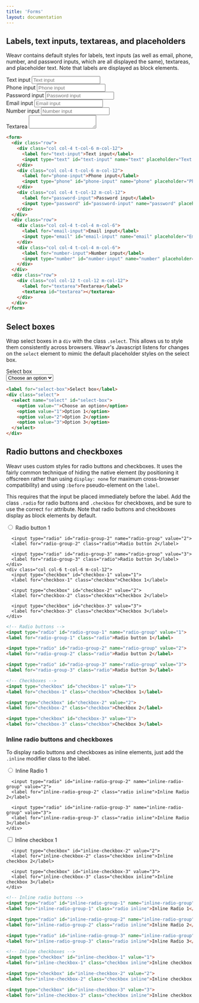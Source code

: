 ```yaml
---
title: 'Forms'
layout: documentation
---
```


## Labels, text inputs, textareas, and placeholders

Weavr contains default styles for labels, text inputs (as well as email, phone, number, and password inputs, which are all displayed the same), textareas, and placeholder text. Note that labels are displayed as block elements.

<div class="demo">
  <form>
    <div class="row">
      <div class="col col-4 t-col-6 m-col-12">
        <label for="text-input">Text input</label>
        <input type="text" id="text-input" name="text" placeholder="Text input">
      </div>
      <div class="col col-4 t-col-6 m-col-12">
        <label for="phone-input">Phone input</label>
        <input type="phone" id="phone-input" name="phone" placeholder="Phone input">
      </div>
      <div class="col col-4 t-col-12 m-col-12">
        <label for="password-input">Password input</label>
        <input type="password" id="password-input" name="password" placeholder="Password input">
      </div>
    </div>
    <div class="row">
      <div class="col col-4 t-col-4 m-col-6">
        <label for="email-input">Email input</label>
        <input type="email" id="email-input" name="email" placeholder="Email input">
      </div>
      <div class="col col-4 t-col-4 m-col-6">
        <label for="number-input">Number input</label>
        <input type="number" id="number-input" name="number" placeholder="Number input">
      </div>
    </div>
    <div class="row">
      <div class="col col-12 t-col-12 m-col-12">
        <label for="textarea">Textarea</label>
        <textarea id="textarea"></textarea>
      </div>
    </div>
  </form>
</div>

```html
<form>
  <div class="row">
    <div class="col col-4 t-col-6 m-col-12">
      <label for="text-input">Text input</label>
      <input type="text" id="text-input" name="text" placeholder="Text input">
    </div>
    <div class="col col-4 t-col-6 m-col-12">
      <label for="phone-input">Phone input</label>
      <input type="phone" id="phone-input" name="phone" placeholder="Phone input">
    </div>
    <div class="col col-4 t-col-12 m-col-12">
      <label for="password-input">Password input</label>
      <input type="password" id="password-input" name="password" placeholder="Password input">
    </div>
  </div>
  <div class="row">
    <div class="col col-4 t-col-4 m-col-6">
      <label for="email-input">Email input</label>
      <input type="email" id="email-input" name="email" placeholder="Email input">
    </div>
    <div class="col col-4 t-col-4 m-col-6">
      <label for="number-input">Number input</label>
      <input type="number" id="number-input" name="number" placeholder="Number input">
    </div>
  </div>
  <div class="row">
    <div class="col col-12 t-col-12 m-col-12">
      <label for="textarea">Textarea</label>
      <textarea id="textarea"></textarea>
    </div>
  </div>
</form>
```

## Select boxes

Wrap select boxes in a `div` with the class `.select`. This allows us to style them consistently across browsers. Weavr's Javascript listens for changes on the `select` element to mimic the default placeholder styles on the select box.

<div class="demo">
  <div class="contained-3 centered">
    <label for="select-box">Select box</label>
    <div class="select">
      <select name="select" id="select-box">
        <option value="">Choose an option</option>
        <option value="1">Option 1</option>
        <option value="2">Option 2</option>
        <option value="3">Option 3</option>
      </select>
    </div>
  </div>
</div>

```html
<label for="select-box">Select box</label>
<div class="select">
  <select name="select" id="select-box">
    <option value="">Choose an option</option>
    <option value="1">Option 1</option>
    <option value="2">Option 2</option>
    <option value="3">Option 3</option>
  </select>
</div>
```

## Radio buttons and checkboxes

Weavr uses custom styles for radio buttons and checkboxes. It uses the fairly common technique of hiding the native element (by positioning it offscreen rather than using `display: none` for maximum cross-browser compatibility) and using `:before` pseudo-element on the `label`.

This requires that the input be placed immediately before the label. Add the class `.radio` for radio buttons and `.checkbox` for checkboxes, and be sure to use the correct `for` attribute. Note that radio buttons and checkboxes display as block elements by default.

<div class="demo">
  <div class="row">
    <div class="col col-6 t-col-6 m-col-12">
      <input type="radio" id="radio-group-1" name="radio-group" value="1">
      <label for="radio-group-1" class="radio">Radio button 1</label>

      <input type="radio" id="radio-group-2" name="radio-group" value="2">
      <label for="radio-group-2" class="radio">Radio button 2</label>

      <input type="radio" id="radio-group-3" name="radio-group" value="3">
      <label for="radio-group-3" class="radio">Radio button 3</label>
    </div>
    <div class="col col-6 t-col-6 m-col-12">
      <input type="checkbox" id="checkbox-1" value="1">
      <label for="checkbox-1" class="checkbox">Checkbox 1</label>
      
      <input type="checkbox" id="checkbox-2" value="2">
      <label for="checkbox-2" class="checkbox">Checkbox 2</label>
      
      <input type="checkbox" id="checkbox-3" value="3">
      <label for="checkbox-3" class="checkbox">Checkbox 3</label>
    </div>
  </div>
</div>

```html
<!-- Radio buttons -->
<input type="radio" id="radio-group-1" name="radio-group" value="1">
<label for="radio-group-1" class="radio">Radio button 1</label>

<input type="radio" id="radio-group-2" name="radio-group" value="2">
<label for="radio-group-2" class="radio">Radio button 2</label>

<input type="radio" id="radio-group-3" name="radio-group" value="3">
<label for="radio-group-3" class="radio">Radio button 3</label>

<!-- Checkboxes -->
<input type="checkbox" id="checkbox-1" value="1">
<label for="checkbox-1" class="checkbox">Checkbox 1</label>

<input type="checkbox" id="checkbox-2" value="2">
<label for="checkbox-2" class="checkbox">Checkbox 2</label>

<input type="checkbox" id="checkbox-3" value="3">
<label for="checkbox-3" class="checkbox">Checkbox 3</label>
```

### Inline radio buttons and checkboxes

To display radio buttons and checkboxes as inline elements, just add the `.inline` modifier class to the label.

<div class="demo">
  <div class="row">
    <div class="col col-12 t-col-12 m-col-12">
      <input type="radio" id="inline-radio-group-1" name="inline-radio-group" value="1">
      <label for="inline-radio-group-1" class="radio inline">Inline Radio 1</label>

      <input type="radio" id="inline-radio-group-2" name="inline-radio-group" value="2">
      <label for="inline-radio-group-2" class="radio inline">Inline Radio 2</label>

      <input type="radio" id="inline-radio-group-3" name="inline-radio-group" value="3">
      <label for="inline-radio-group-3" class="radio inline">Inline Radio 3</label>
    </div>
  </div>
  <div class="row">
    <div class="col col-12 t-col-12 m-col-12">
      <input type="checkbox" id="inline-checkbox-1" value="1">
      <label for="inline-checkbox-1" class="checkbox inline">Inline checkbox 1</label>
      
      <input type="checkbox" id="inline-checkbox-2" value="2">
      <label for="inline-checkbox-2" class="checkbox inline">Inline checkbox 2</label>
      
      <input type="checkbox" id="inline-checkbox-3" value="3">
      <label for="inline-checkbox-3" class="checkbox inline">Inline checkbox 3</label>
    </div>
  </div>
</div>

```html
<!-- Inline radio buttons -->
<input type="radio" id="inline-radio-group-1" name="inline-radio-group" value="1">
<label for="inline-radio-group-1" class="radio inline">Inline Radio 1</label>

<input type="radio" id="inline-radio-group-2" name="inline-radio-group" value="2">
<label for="inline-radio-group-2" class="radio inline">Inline Radio 2</label>

<input type="radio" id="inline-radio-group-3" name="inline-radio-group" value="3">
<label for="inline-radio-group-3" class="radio inline">Inline Radio 3</label>

<!-- Inline checkboxes -->
<input type="checkbox" id="inline-checkbox-1" value="1">
<label for="inline-checkbox-1" class="checkbox inline">Inline checkbox 1</label>

<input type="checkbox" id="inline-checkbox-2" value="2">
<label for="inline-checkbox-2" class="checkbox inline">Inline checkbox 2</label>

<input type="checkbox" id="inline-checkbox-3" value="3">
<label for="inline-checkbox-3" class="checkbox inline">Inline checkbox 3</label>
```
